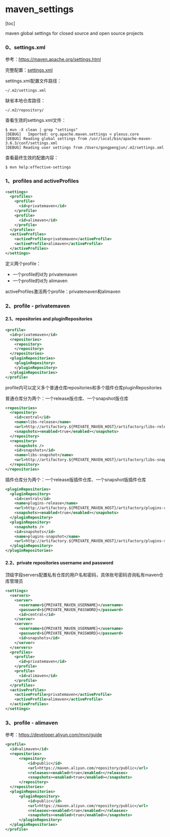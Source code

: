 # maven_settings
[toc]

maven global settings for closed source and open source projects

### 0、settings.xml

参考：https://maven.apache.org/settings.html

完整配置：[settings.xml](settings.xml)

settings.xml配置文件路径：

```
~/.m2/settings.xml
```

缺省本地仓库路径：

```
~/.m2/repository/
```

查看生效的settings.xml文件：

```shell
$ mvn -X clean | grep "settings"
[DEBUG]   Imported: org.apache.maven.settings < plexus.core
[DEBUG] Reading global settings from /usr/local/bin/apache-maven-3.6.3/conf/settings.xml
[DEBUG] Reading user settings from /Users/gongpengjun/.m2/settings.xml
```

查看最终生效的配置内容：

```shell
$ mvn help:effective-settings
```

### 1、profiles and activeProfiles

```xml
<settings>
  <profiles>
    <profile>
      <id>privatemaven</id>
    </profile>
    <profile>
      <id>alimaven</id>
    </profile>
  </profiles>
  <activeProfiles>
    <activeProfile>privatemaven</activeProfile>
    <activeProfile>alimaven</activeProfile>
  </activeProfiles>
</settings>
```

定义两个profile：

- 一个profile的id为 privatemaven
- 一个profile的id为 alimaven

activeProfiles激活两个profile：privatemaven和alimaven

### 2、profile - privatemaven

#### 2.1、repositories and pluginRepositories

```xml
<profile>
  <id>privatemaven</id>
  <repositories>
    <repository>
    </repository>
  </repositories>
  <pluginRepositories>
    <pluginRepository>
    </pluginRepository>
  </pluginRepositories>
</profile>
```

profile内可以定义多个普通仓库repositories和多个插件仓库pluginRepositories

普通仓库分为两个：一个release版仓库、一个snapshot版仓库

```xml
<repositories>
  <repository>
    <id>central</id>
    <name>libs-release</name>
    <url>http://artifactory.${PRIVATE_MAVEN_HOST}/artifactory/libs-release</url>
    <snapshots><enabled>true</enabled></snapshots>
  </repository>
  <repository>
    <snapshots />
    <id>snapshots</id>
    <name>libs-snapshot</name>
    <url>http://artifactory.${PRIVATE_MAVEN_HOST}/artifactory/libs-snapshot</url>
  </repository>
</repositories>
```

插件仓库分为两个：一个release版插件仓库、一个snapshot版插件仓库

```xml
<pluginRepositories>
  <pluginRepository>
    <id>central</id>
    <name>plugins-release</name>
    <url>http://artifactory.${PRIVATE_MAVEN_HOST}/artifactory/plugins-release</url>
    <snapshots><enabled>true</enabled></snapshots>
  </pluginRepository>
  <pluginRepository>
    <snapshots />
    <id>snapshots</id>
    <name>plugins-snapshot</name>
    <url>http://artifactory.${PRIVATE_MAVEN_HOST}/artifactory/plugins-snapshot</url>
  </pluginRepository>
</pluginRepositories>
```

#### 2.2、private repositories username and password

顶级字段servers配置私有仓库的用户名和密码，具体账号密码咨询私有maven仓库管理员

```xml
<settings>
  <servers>
    <server>
      <username>${PRIVATE_MAVEN_USERNAME}</username>
      <password>${PRIVATE_MAVEN_PASSWORD}</password>
      <id>central</id>
    </server>
    <server>
      <username>${PRIVATE_MAVEN_USERNAME}</username>
      <password>${PRIVATE_MAVEN_PASSWORD}</password>
      <id>snapshots</id>
    </server>
  </servers>
  <profiles>
    <profile>
      <id>privatemaven</id>
    </profile>
    <profile>
      <id>alimaven</id>
    </profile>
  </profiles>
  <activeProfiles>
    <activeProfile>privatemaven</activeProfile>
    <activeProfile>alimaven</activeProfile>
  </activeProfiles>
</settings>
```

### 3、profile - alimaven

参考：https://developer.aliyun.com/mvn/guide

```xml
<profile>
  <id>alimaven</id>
  <repositories>
      <repository>
          <id>public</id>
          <url>https://maven.aliyun.com/repository/public</url>
          <releases><enabled>true</enabled></releases>
          <snapshots><enabled>true</enabled></snapshots>
      </repository>
  </repositories>
  <pluginRepositories>
      <pluginRepository>
          <id>public</id>
          <url>https://maven.aliyun.com/repository/public</url>
          <releases><enabled>true</enabled></releases>
          <snapshots><enabled>true</enabled></snapshots>
      </pluginRepository>
  </pluginRepositories>
</profile>
```

